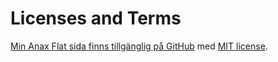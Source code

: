Licenses and Terms
==============================================

[Min Anax Flat sida finns tillgänglig på GitHub](https://github.com/anebar/anax-flat) med [MIT license](https://github.com/anebar/anax-flat/blob/master/LICENSE).
